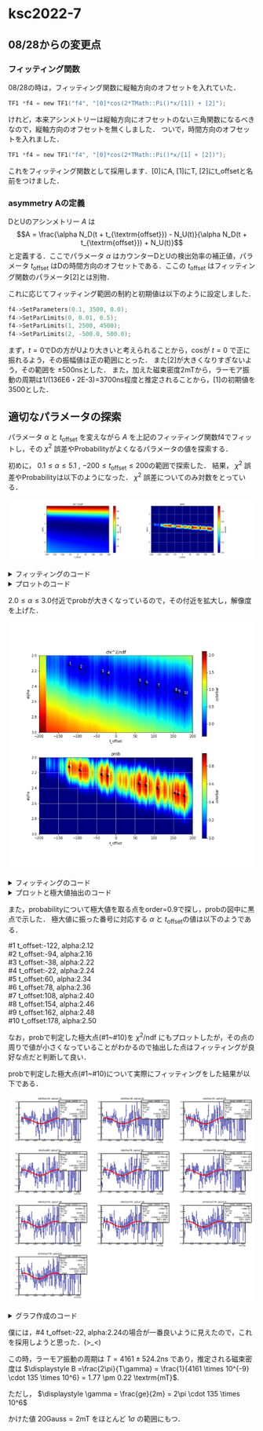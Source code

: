 # ksc2022-7

## 08/28からの変更点

### フィッティング関数

08/28の時は，フィッティング関数に縦軸方向のオフセットを入れていた．
```root:fitting1.C
TF1 *f4 = new TF1("f4", "[0]*cos(2*TMath::Pi()*x/[1]) + [2]");
```
けれど，本来アシンメトリーは縦軸方向にオフセットのない三角関数になるべきなので，縦軸方向のオフセットを無くしました．
ついで，時間方向のオフセットを入れました．



```root:fitting2.C
TF1 *f4 = new TF1("f4", "[0]*cos(2*TMath::Pi()*x/[1] + [2])");
```
これをフィッティング関数として採用します．[0]にA, [1]にT, [2]にt_offsetと名前をつけました．

### asymmetry Aの定義

DとUのアシンメトリー $A$ は
$$A = \frac{\alpha N_D(t + t_{\textrm{offset}}) - N_U(t)}{\alpha N_D(t + t_{\textrm{offset}}) + N_U(t)}$$
と定義する．ここでパラメータ $\alpha$ はカウンターDとUの検出効率の補正値，パラメータ $t_{\textrm{offset}}$ はDの時間方向のオフセットである．ここの $t_{\textrm{offset}}$ はフィッティング関数のパラメータ[2]とは別物．

これに応じてフィッティング範囲の制約と初期値は以下のように設定しました．
```root:fitting_params.C
f4->SetParameters(0.1, 3500, 0.0);
f4->SetParLimits(0, 0.01, 0.5);
f4->SetParLimits(1, 2500, 4500);
f4->SetParLimits(2, -500.0, 500.0);
```

まず，$t=0$でDの方がUより大きいと考えられることから，cosが $t=0$ で正に振れるよう，その振幅値は正の範囲にとった．
また[2]が大きくなりすぎないよう，その範囲を $\pm 500 \textrm{ns}$とした．
また，加えた磁束密度2mTから，ラーモア振動の周期は1/(136E6・2E-3)=3700ns程度と推定されることから，[1]の初期値を3500とした．



## 適切なパラメータの探索



パラメータ $\alpha$ と $t_{\textrm{offset}}$ を変えながら $A$ を上記のフィッティング関数f4でフィットし，その $\chi^2$ 誤差やProbabilityがよくなるパラメータの値を探索する．


初めに， $0.1 \leq \alpha \leq 5.1$ ,  $-200 \leq t_{\textrm{offset}} \leq 200$の範囲で探索した．
結果， $\chi^2$ 誤差やProbabilityは以下のようになった．
$\chi^2$ 誤差についてのみ対数をとっている．

![find_param_wide](findparam_wide_5.png)

<details><summary>フィッティングのコード</summary><div>

```root:findparam1.C
   
void analys4013_4_findparam(){

    TH1D* h1;
    TH1D* h2;
    const char *fp = "4013.root";
    TFile *file = new  TFile(fp);
    file->GetObject("single_ch0000_0", h1);
    file->GetObject("single_ch0001_0", h2);

    TH1D* h3;
    TH1D* h4;

    TCanvas *c1= new TCanvas("c1","c1", 600, 600);

    //ヒストグラムのコピーを保存
    TH1D* h1_init;
    TH1D* h2_init;
    h1_init = (TH1D*)h1->Clone();
    h2_init = (TH1D*)h2->Clone();

    int i,j,k;
    Double_t erfun;
    Double_t ndf;
    Double_t prob;

    //パラメータ
    int offset;
    double alpha;

    //BGの値
    const double bg_1 = 6.45973e+00;//8.51694e+00;
    const double bg_2 = 8.41336e+00;// 1.11266e+01;

    ofstream outputfile_chi2("param_chi2.dat");
    ofstream outputfile_prob("param_prob.dat");
    for(k=0; k < 50; k++){
        for(j=0; j < 40; j++){
  
            offset = -200 + 10 * j;
            alpha = 0.1 + k * 0.1;

            h1 = (TH1D*)h1_init->Clone();
            h2 = (TH1D*)h2_init->Clone();
            
            //offset分だけh2のヒストグラム(Down)を左にずらす
            for(i=0; i < h2->GetXaxis()->GetNbins(); i++){
                if (offset + i < 0){
                    h2->SetBinContent(i, 0);
                }else{
                    h2->SetBinContent(i, (h2_init->GetBinContent(i + offset)));
                }
            }

            //rebin
            h1->Rebin(100);
            h2->Rebin(100);

            //誤差評価するものにする
            h1->Sumw2();
            h2->Sumw2();

            //BG除去
            for(i=0; i < h1->GetXaxis()->GetNbins(); i++){
                h1->SetBinContent(i, h1->GetBinContent(i) - bg_1);
            }
            
            for(i=0; i < h2->GetXaxis()->GetNbins(); i++){
                h2->SetBinContent(i, (h2->GetBinContent(i) - bg_2));
            }
            
            
            h3 = (TH1D*)h1->Clone();
            h4 = (TH1D*)h2->Clone();

            //h2をalpha倍
            for(i=0; i < h2->GetXaxis()->GetNbins(); i++){
                h2->SetBinContent(i, (h4->GetBinContent(i)) * alpha);
                h2->SetBinError(i, (h4->GetBinError(i)) * alpha);
            }

            //D-U/D+Uを計算
            h3 = (TH1D*)h1->Clone();
            h4 = (TH1D*)h2->Clone();
            h4->Add(h3, -1);
            h2->Add(h1, 1);
            h4->Divide(h2);
            
            //三角関数フィッティング
            TF1 *f4 = new TF1("f4", "[0]*cos(2*TMath::Pi()*(x - [2])/[1])");
            f4->SetParNames("A", "T", "t_offset");
            f4->SetParameters(0.1, 3500, 0.0);
            f4->SetParLimits(1, 2500, 4500);
            f4->SetParLimits(0, 0.01, 0.5);
            f4->SetParLimits(2, -500.0, 500.0);
            h4->Fit("f4", "", "", 300, 5000);

            //chi^2をファイルに出力
            erfun = h4->GetFunction("f4")->GetChisquare();
            ndf = h4->GetFunction("f4")->GetNDF();
            prob = h4->GetFunction("f4")->GetProb();
            outputfile_chi2 << erfun / ndf << " ";
            outputfile_prob << prob << " ";
        }
        //出力を改行
        outputfile_chi2 << endl;
        outputfile_prob << endl;
    }
    outputfile_chi2.close();
    outputfile_prob.close();
}
    
```
</div></details>
  
<details><summary>プロットのコード</summary><div>
    
```python:plotimage1.py
    
import numpy as np
from matplotlib import pyplot as plt
  
#グラフを定義
fig = plt.figure(figsize=(20,5))
#サブグラフを定義，二つのグラフを並べる
ax1 = fig.add_subplot(1,2,1)
ax2 = fig.add_subplot(1,2,2)

#一つ目のグラフ
ax = ax1
with open('param_chi2.dat') as f:
    ar = np.loadtxt(f);

ar = ar[:,:]
ax.set_title(f"chi^2/ndf")
ax.set_xlabel('t_offset')
ax.set_ylabel('alpha')
extent = [
    -200,
    200,
    5.1,
    0.1
]
aspect = abs(300 / 5.0)
im = ax.imshow(
    ar,
    cmap='jet',
    # vmin=0, vmax=100,
    extent=extent,
    aspect=aspect,
)
colorbar = fig.colorbar(im, ax=ax1, label='colorbar')

#二つ目のグラフ
with open('param_prob.dat', "r") as f:
    ar = np.loadtxt(f);

ar = ar[:,:]

ax2.set_title(f"prob")
ax2.set_xlabel('t_offset')
ax2.set_ylabel('alpha')
extent = [
    -200,
    200,
    5.1,
    0.1
]
aspect = abs(300 / 5.0)
im = ax2.imshow(
    ar,
    cmap='jet',
    # vmin=0, vmax=100,
    extent=extent,
    aspect=aspect,
)
colorbar = fig.colorbar(im, ax=ax2, label='colorbar')
plt.grid(True)
#保存
#plt.savefig("findparam_wide_5.png")
plt.show()
    
```
</div></details>

$2.0 \leq \alpha \leq 3.0$付近でprobが大きくなっているので，その付近を拡大し，解像度を上げた．


![find_param_small](2nd_range.png)
  
<details><summary>フィッティングのコード</summary><div>

loop内のoffsetとalphaの取り方のみ，findparam1.Cと異なる
```root:findparam2.C
    
void analys4013_4_findparam(){

    TH1D* h1;
    TH1D* h2;
    const char *fp = "4013.root";
    TFile *file = new  TFile(fp);
    file->GetObject("single_ch0000_0", h1);
    file->GetObject("single_ch0001_0", h2);

    TH1D* h3;
    TH1D* h4;

    TCanvas *c1= new TCanvas("c1","c1", 600, 600);

    //ヒストグラムのコピーを保存
    TH1D* h1_init;
    TH1D* h2_init;
    h1_init = (TH1D*)h1->Clone();
    h2_init = (TH1D*)h2->Clone();

    int i,j,k;
    Double_t erfun;
    Double_t ndf;
    Double_t prob;

    //採用したパラメータの値
    int offset;
    double alpha;

    //BGの値
    const double bg_1 = 6.45973e+00;//8.51694e+00;
    const double bg_2 = 8.41336e+00;// 1.11266e+01;

    ofstream outputfile_chi2("param_chi2.dat");
    ofstream outputfile_prob("param_prob.dat");
    for(k=0; k < 50; k++){
        for(j=0; j < 200; j++){
        
            offset = -200 + 2*j;
            alpha = 2.0 + 0.02 * k;

            h1 = (TH1D*)h1_init->Clone();
            h2 = (TH1D*)h2_init->Clone();
            
            //offset分だけh2のヒストグラム(Down)を左にずらす
            for(i=0; i < h2->GetXaxis()->GetNbins(); i++){
                if (offset + i < 0){
                    h2->SetBinContent(i, 0);
                }else{
                    h2->SetBinContent(i, (h2_init->GetBinContent(i + offset)));
                }
            }

            //rebin
            h1->Rebin(100);
            h2->Rebin(100);

            //誤差評価するものにする
            h1->Sumw2();
            h2->Sumw2();

            //BG除去
            for(i=0; i < h1->GetXaxis()->GetNbins(); i++){
                h1->SetBinContent(i, h1->GetBinContent(i) - bg_1);
            }
            
            for(i=0; i < h2->GetXaxis()->GetNbins(); i++){
                h2->SetBinContent(i, (h2->GetBinContent(i) - bg_2));
            }
            
            
            h3 = (TH1D*)h1->Clone();
            h4 = (TH1D*)h2->Clone();

            //h2をalpha倍
            for(i=0; i < h2->GetXaxis()->GetNbins(); i++){
                h2->SetBinContent(i, (h4->GetBinContent(i)) * alpha);
                h2->SetBinError(i, (h4->GetBinError(i)) * alpha);
            }

            //D-U/D+Uを計算
            h3 = (TH1D*)h1->Clone();
            h4 = (TH1D*)h2->Clone();
            h4->Add(h3, -1);
            h2->Add(h1, 1);
            h4->Divide(h2);
            
            //三角関数フィッティング
            TF1 *f4 = new TF1("f4", "[0]*cos(2*TMath::Pi()*(x - [2])/[1])");
            f4->SetParNames("A", "T", "t_offset");
            f4->SetParameters(0.1, 3500, 0.0);
            f4->SetParLimits(1, 2500, 4500);
            f4->SetParLimits(0, 0.01, 0.5);
            f4->SetParLimits(2, -500.0, 500.0);
            h4->Fit("f4", "", "", 300, 5000);

            //chi^2をファイルに出力
            erfun = h4->GetFunction("f4")->GetChisquare();
            ndf = h4->GetFunction("f4")->GetNDF();
            prob = h4->GetFunction("f4")->GetProb();
            outputfile_chi2 << erfun / ndf << " ";
            outputfile_prob << prob << " ";
        }
        //出力を改行
        outputfile_chi2 << endl;
        outputfile_prob << endl;
    }
    outputfile_chi2.close();
    outputfile_prob.close();
}
    
```
</div></details>
  
<details><summary>プロットと極大値抽出のコード</summary><div>

```python:plot2.py
    
import numpy as np
from matplotlib import pyplot as plt
from scipy.ndimage.filters import maximum_filter
# ピーク検出関数
#フィッテング関数
#https://qiita.com/yoneda88/items/0cf4a9384c1c2203ea95
#を利用した
def detect_peaks(image, filter_size=3, order=0.5):
    local_max = maximum_filter(image, footprint=np.ones((filter_size, filter_size)), mode='constant')
    detected_peaks = np.ma.array(image, mask=~(image == local_max))

    # 小さいピーク値を排除（最大ピーク値のorder倍以下のピークは排除）
    temp = np.ma.array(detected_peaks, mask=~(detected_peaks >= detected_peaks.max() * order))
    peaks_index = np.where((temp.mask != True))
    return peaks_index
  
fig = plt.figure(figsize=(10,10))
ax1 = fig.add_subplot(2,1,1)
ax2 = fig.add_subplot(2,1,2)

ax = ax1

with open('param_chi2.dat') as f:
    ar = np.loadtxt(f);

ar = np.log(ar)
ar = ar[:,:]
ax.set_title(f"chi^2/ndf")
ax.set_xlabel('t_offset')
ax.set_ylabel('alpha')
extent = [
    -200,
    200,
    3.0,
    2.0
]
aspect = abs(200 / 1.0)
# plt.rcParams['image.cmap'] = 'jet'
im = ax.imshow(
    ar,
    cmap='jet',
    # vmin=0, vmax=100,
    extent=extent,
    aspect=aspect,
)
colorbar = fig.colorbar(im, ax=ax1, label='colorbar')


with open('param_prob.dat', "r") as f:
    ar = np.loadtxt(f);

ar = ar[:,:]

ax2.set_title(f"prob")
ax2.set_xlabel('t_offset')
ax2.set_ylabel('alpha')
extent = [
    -200,
    200,
    3.0,
    2.0
]
aspect = abs(200 / 1.0)
im = ax2.imshow(
    ar,
    cmap='jet',
    # vmin=0, vmax=100,
    extent=extent,
    aspect=aspect,
)
colorbar = fig.colorbar(im, ax=ax2, label='colorbar')

maxid = detect_peaks(ar, order=0.9)
  
#ピーク座標を表示
container1 = []
container2 = []
num_id = 1
for i in range(len(maxid[0])):
    x = int(-200+2*maxid[1][i])
    y = float(2.0 + 0.02 * maxid[0][i])
    ax2.scatter(x,y, color='black')
    ax1.scatter(x,y, color='black')
    ax2.text(x,y, str(num_id), color='white')
    ax1.text(x,y, str(num_id), color='white')
    print(f"#{num_id}  t_offset:{x}, alpha:{'{:.2f}'.format(y)}")
    num_id += 1
    container1.append(x)
    container2.append(y)

print(container1)
print(container2)


plt.grid(True)
#保存
#plt.savefig('2nd_range.png')
plt.show()
    
```
</div></details>

また，probabilityについて極大値を取る点をorder=0.9で探し，probの図中に黒点で示した．
極大値に振った番号に対応する $\alpha$ と $t_{\textrm{offset}}$の値は以下のようである．

#1  t_offset:-122, alpha:2.12  
#2  t_offset:-94, alpha:2.16  
#3  t_offset:-38, alpha:2.22  
#4  t_offset:-22, alpha:2.24  
#5  t_offset:60, alpha:2.34  
#6  t_offset:78, alpha:2.36  
#7  t_offset:108, alpha:2.40  
#8  t_offset:154, alpha:2.46  
#9  t_offset:162, alpha:2.48  
#10  t_offset:178, alpha:2.50  

なお，probで判定した極大点(#1~#10)を $\chi^2 / \textrm{ndf}$ にもプロットしたが，その点の周りで値が小さくなっていることがわかるので抽出した点はフィッティングが良好な点だと判断して良い．

probで判定した極大点(#1~#10)について実際にフィッティングをした結果が以下である．

![fitting_cands](asymmetry_10cands2.svg)
   
   
<details><summary>グラフ作成のコード</summary><div>

```root:analys4013_4_findparams2.C
   
void analys4013_4_findparam2(){

    gStyle->SetOptStat(1111);
    gStyle->SetOptFit(1111);

    TH1D* h1;
    TH1D* h2;
    const char *fp = "4013.root";
    TFile *file = new  TFile(fp);
    file->GetObject("single_ch0000_0", h1);
    file->GetObject("single_ch0001_0", h2);

    TH1D* h3;
    TH1D* h4;

    TCanvas *c1= new TCanvas("c1","c1", 900, 900);
    c1->Divide(3,4);

    //ヒストグラムのコピーを保存
    TH1D* h1_init;
    TH1D* h2_init;
    h1_init = (TH1D*)h1->Clone();
    h2_init = (TH1D*)h2->Clone();

    int i,j,k,m;
    Double_t erfun;
    Double_t ndf;
    Double_t prob;

    c1->cd(1);
    h1->Draw();

    //採用したパラメータの値
    int offset;
    double alpha;

    //BGの値
    const double bg_1 = 6.45973e+00;//8.51694e+00;
    const double bg_2 = 8.41336e+00;// 1.11266e+01;

    int list_x[10] = {-122, -94, -38, -22, 60, 78, 108, 154, 162, 178};
    float list_y[10] = {2.12, 2.16, 2.22, 2.24, 2.34, 2.36, 2.4, 2.46, 2.48, 2.5};

    std::stringstream title_exp;

    for(m = 0; m < 10; m++){
    
            
            // offset = 50 + (10.0/4.0)*j;
            offset = list_x[m];
            // alpha = 2.5 + 0.02*k;
            alpha = list_y[m];
            // offset = -200 + 5 * j;
            // alpha = 0.1 + k * 0.1;
            // offset = -50 + j;

            h1 = (TH1D*)h1_init->Clone();
            h2 = (TH1D*)h2_init->Clone();
            
            //offset分だけh2のヒストグラム(Down)を左にずらす
            for(i=0; i < h2->GetXaxis()->GetNbins(); i++){
                if (offset + i < 0){
                    h2->SetBinContent(i, 0);
                }else{
                    h2->SetBinContent(i, (h2_init->GetBinContent(i + offset)));
                }
            }

            //rebin
            h1->Rebin(100);
            h2->Rebin(100);

            //誤差評価するものにする
            h1->Sumw2();
            h2->Sumw2();

            //BG除去
            for(i=0; i < h1->GetXaxis()->GetNbins(); i++){
                h1->SetBinContent(i, h1->GetBinContent(i) - bg_1);
            }
            
            for(i=0; i < h2->GetXaxis()->GetNbins(); i++){
                h2->SetBinContent(i, (h2->GetBinContent(i) - bg_2));
            }
            
            
            h3 = (TH1D*)h1->Clone();
            h4 = (TH1D*)h2->Clone();

            //h2をalpha倍
            for(i=0; i < h2->GetXaxis()->GetNbins(); i++){
                h2->SetBinContent(i, (h4->GetBinContent(i)) * alpha);
                h2->SetBinError(i, (h4->GetBinError(i)) * alpha);
            }

            //D-U/D+Uを計算
            h3 = (TH1D*)h1->Clone();
            h4 = (TH1D*)h2->Clone();
            h4->Add(h3, -1);
            h2->Add(h1, 1);
            h4->Divide(h2);
            
            //三角関数フィッティング
            TF1 *f4 = new TF1("f4", "[0]*cos(2*TMath::Pi()*(x - [2])/[1])");
            f4->SetParNames("A", "T", "t_offset");
            f4->SetParameters(0.1, 3500, 0.0);
            f4->SetParLimits(1, 2500, 4500);
            f4->SetParLimits(0, 0.01, 0.5);
            f4->SetParLimits(2, -500.0, 500.0);
            h4->Fit("f4", "", "", 300, 5000);

            //chi^2をファイルに出力
            erfun = h4->GetFunction("f4")->GetChisquare();
            ndf = h4->GetFunction("f4")->GetNDF();
            prob = h4->GetFunction("f4")->GetProb();

            //グラフの設定
            h4->GetXaxis()->SetRangeUser(0,7300);
            h4->GetYaxis()->SetRangeUser(-0.3,0.3);

            title_exp << "id" << m + 1 << ", offset" << offset << ", alpha" << alpha << ";time [ns];;";
            
            h4->SetTitle(title_exp.str().c_str());

            title_exp.str("");

            std::cout << m << "completed" << endl;
            c1->cd(m+1);
            h4->Draw();

    }
    
}

```
</div></details>

僕には，#4  t_offset:-22, alpha:2.24の場合が一番良いように見えたので，これを採用しようと思った．(>_<)

この時，ラーモア振動の周期は $T = 4161 \pm 524.2 \textrm{ns}$ であり，推定される磁束密度は $\displaystyle B =\frac{2\pi}{T\gamma} = \frac{1}{4161 \times 10^{-9} \cdot 135 \times 10^6} = 1.77 \pm 0.22 \textrm{mT}$.

                                                                    
ただし， $\displaystyle \gamma = \frac{ge}{2m} = 2\pi \cdot 135 \times 10^6$

かけた値 $20 \textrm{Gauss} = 2 \textrm{mT}$ をほとんど $1\sigma$ の範囲にもつ．
